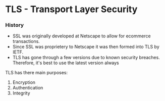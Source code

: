 # TLS - Transport Layer Security

### History

* SSL was originally developed at Netscape to allow for ecommerce transactions.
* Since SSL was proprietery to Netscape it was then formed into TLS by IETF.
* TLS has gone through a few versions due to known security breaches.  Therefore, it's best to use the latest version always


TLS has there main purposes:

1. Encryption
2. Authentication
3. Integrity



